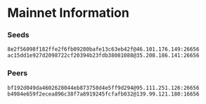# Mainnet Information

### Seeds

```
8e2f56098f182ffe2f6fb09280bafe13c63eb42f@46.101.176.149:26656
ac15dd1e927d2098722cf20394b23fdb38081088@35.208.186.141:26656
```

### Peers

```
bf192d049da4602628044eb873758d4e5ff9d294@95.111.251.126:26656
b4984e659f2ecea896c38f7a8919245fcfafb032@139.99.121.180:16656
```
